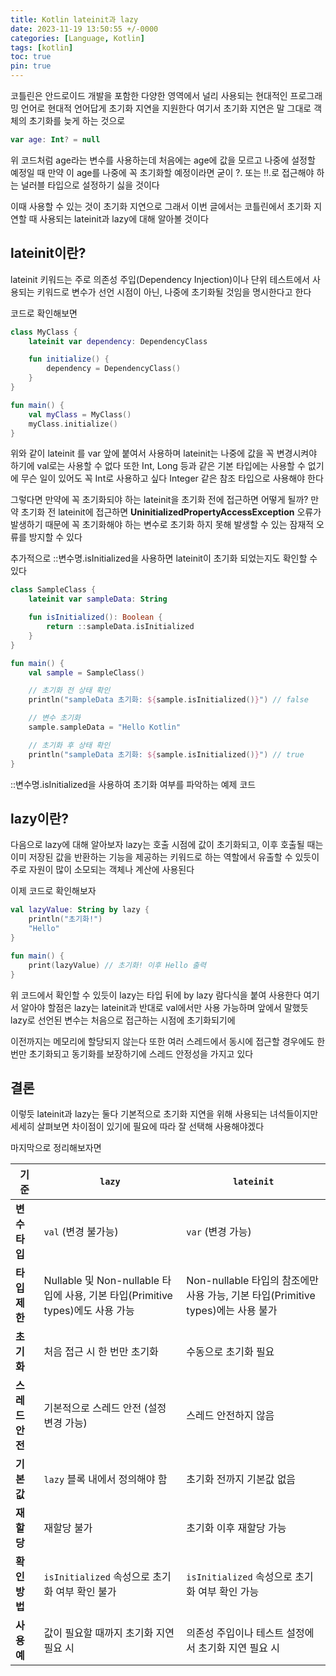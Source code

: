 ```yaml
---
title: Kotlin lateinit과 lazy
date: 2023-11-19 13:50:55 +/-0000
categories: [Language, Kotlin]
tags: [kotlin]
toc: true
pin: true
---
```


코틀린은 안드로이드 개발을 포함한 다양한 영역에서 널리 사용되는 현대적인 프로그래밍 언어로 현대적 언어답게 초기화 지연을 지원한다 여기서 초기화 지연은 말 그대로 객체의 초기화를 늦게 하는 것으로

~~~kotlin
var age: Int? = null
~~~

위 코드처럼 age라는 변수를 사용하는데 처음에는 age에 값을 모르고 나중에 설정할 예정일 때 만약 이 age를 나중에 꼭 초기화할 예정이라면 굳이 ?. 또는 !!.로 접근해야 하는 널러블 타입으로 설정하기 싫을 것이다

이때 사용할 수 있는 것이 초기화 지연으로 그래서 이번 글에서는 코틀린에서 초기화 지연할 때 사용되는 lateinit과 lazy에 대해 알아볼 것이다

## lateinit이란?

lateinit 키워드는 주로 의존성 주입(Dependency Injection)이나 단위 테스트에서 사용되는 키워드로 변수가 선언 시점이 아닌, 나중에 초기화될 것임을 명시한다고 한다

코드로 확인해보면

~~~kotlin
class MyClass {
    lateinit var dependency: DependencyClass

    fun initialize() {
        dependency = DependencyClass()
    }
}

fun main() {
    val myClass = MyClass()
    myClass.initialize()
}
~~~

위와 같이 lateinit 를 var 앞에 붙여서 사용하며 lateinit는 나중에 값을 꼭 변경시켜야 하기에 val로는 사용할 수 없다 또한 Int, Long 등과 같은 기본 타입에는 사용할 수 없기에 무슨 일이 있어도 꼭 Int로 사용하고 싶다 Integer 같은 참조 타입으로 사용해야 한다

그렇다면 만약에 꼭 초기화되야 하는 lateinit을 초기화 전에 접근하면 어떻게 될까?
만약 초기화 전 lateinit에 접근하면 **UninitializedPropertyAccessException** 오류가 발생하기 때문에 꼭 초기화해야 하는 변수로 초기화 하지 못해 발생할 수 있는 잠재적 오류를 방지할 수 있다

추가적으로 ::변수명.isInitialized을 사용하면 lateinit이 초기화 되었는지도 확인할 수 있다

~~~kotlin
class SampleClass {
    lateinit var sampleData: String

    fun isInitialized(): Boolean {
        return ::sampleData.isInitialized
    }
}

fun main() {
    val sample = SampleClass()

    // 초기화 전 상태 확인
    println("sampleData 초기화: ${sample.isInitialized()}") // false

    // 변수 초기화
    sample.sampleData = "Hello Kotlin"

    // 초기화 후 상태 확인
    println("sampleData 초기화: ${sample.isInitialized()}") // true
}
~~~

::변수명.isInitialized을 사용하여 초기화 여부를 파악하는 예제 코드

## lazy이란?

다음으로 lazy에 대해 알아보자 lazy는 호출 시점에 값이 초기화되고, 이후 호출될 때는 이미 저장된 값을 반환하는 기능을 제공하는 키워드로 하는 역할에서 유출할 수 있듯이 주로 자원이 많이 소모되는 객체나 계산에 사용된다

이제 코드로 확인해보자

~~~kotlin
val lazyValue: String by lazy {
    println("초기화!")
    "Hello"
}

fun main() {
    print(lazyValue) // 초기화! 이후 Hello 출력
}
~~~

위 코드에서 확인할 수 있듯이 lazy는 타입 뒤에 by lazy 람다식을 붙여 사용한다
여기서 알아야 할점은 lazy는 lateinit과 반대로 val에서만 사용 가능하며 앞에서 말했듯 lazy로 선언된 변수는 처음으로 접근하는 시점에 초기화되기에 

이전까지는 메모리에 할당되지 않는다 또한 여러 스레드에서 동시에 접근할 경우에도 한 번만 초기화되고 동기화를 보장하기에 스레드 안정성을 가지고 있다

## 결론

이렇듯 lateinit과 lazy는 둘다 기본적으로 초기화 지연을 위해 사용되는 녀석들이지만 세세히 살펴보면 차이점이 있기에 필요에 따라 잘 선택해 사용해야겠다

마지막으로 정리해보자면

| 기준           | `lazy`                                                 | `lateinit`                                       |
|--------------|--------------------------------------------------------|--------------------------------------------------|
| **변수 타입**    | `val` (변경 불가능)                                    | `var` (변경 가능)                                |
| **타입 제한**   | Nullable 및 Non-nullable 타입에 사용, 기본 타입(Primitive types)에도 사용 가능              | Non-nullable 타입의 참조에만 사용 가능, 기본 타입(Primitive types)에는 사용 불가  |
| **초기화**      | 처음 접근 시 한 번만 초기화                             | 수동으로 초기화 필요                             |
| **스레드 안전** | 기본적으로 스레드 안전 (설정 변경 가능)                 | 스레드 안전하지 않음                             |
| **기본값**      | `lazy` 블록 내에서 정의해야 함                          | 초기화 전까지 기본값 없음                       |
| **재할당**      | 재할당 불가                                            | 초기화 이후 재할당 가능                         |
| **확인 방법**   | `isInitialized` 속성으로 초기화 여부 확인 불가          | `isInitialized` 속성으로 초기화 여부 확인 가능   |
| **사용 예**     | 값이 필요할 때까지 초기화 지연 필요 시                  | 의존성 주입이나 테스트 설정에서 초기화 지연 필요 시 |
